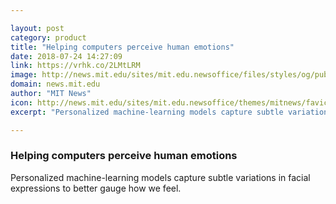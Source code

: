 ```yaml
---

layout: post
category: product
title: "Helping computers perceive human emotions"
date: 2018-07-24 14:27:09
link: https://vrhk.co/2LMtLRM
image: http://news.mit.edu/sites/mit.edu.newsoffice/files/styles/og/public/images/2018/MIT-Emotion-Analysis.jpg
domain: news.mit.edu
author: "MIT News"
icon: http://news.mit.edu/sites/mit.edu.newsoffice/themes/mitnews/favicon.ico
excerpt: "Personalized machine-learning models capture subtle variations in facial expressions to better gauge how we feel."

---
```


### Helping computers perceive human emotions

Personalized machine-learning models capture subtle variations in facial expressions to better gauge how we feel.